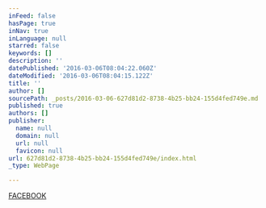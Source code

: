 ```yaml
---
inFeed: false
hasPage: true
inNav: true
inLanguage: null
starred: false
keywords: []
description: ''
datePublished: '2016-03-06T08:04:22.060Z'
dateModified: '2016-03-06T08:04:15.122Z'
title: ''
author: []
sourcePath: _posts/2016-03-06-627d81d2-8738-4b25-bb24-155d4fed749e.md
published: true
authors: []
publisher:
  name: null
  domain: null
  url: null
  favicon: null
url: 627d81d2-8738-4b25-bb24-155d4fed749e/index.html
_type: WebPage

---
```

[FACEBOOK][0]

[0]: https://www.facebook.com/KingTAGZ1/
